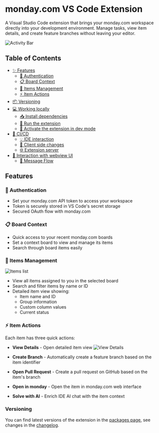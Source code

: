 # monday.com VS Code Extension

A Visual Studio Code extension that brings your monday.com workspace directly into your development environment. Manage tasks, view item details, and create feature branches without leaving your editor.

![Activity Bar](https://dapulse-res.cloudinary.com/image/upload/vscode-extension/activity-bar.png)

## Table of Contents

- [✨ Features](#features)
  - [🔑 Authentication](#-authentication)
  - [📋 Board Context](#-board-context)
  - [📝 Items Management](#-items-management)
  - [⚡ Item Actions](#-item-actions)
- [📦 Versioning](#versioning)
- [💻 Working locally](#working-locally)
  - [📥 Install dependencies](#install-dependencies)
  - [🚀 Run the extension](#run-the-extension)
  - [🔧 Activate the extension in dev mode](#activate-the-extension-in-dev-mode)
- [🔄 CI/CD](#cicd)
  - [💡 IDE interaction](#ide-interaction)
  - [🎨 Client side changes](#client-side-changes)
  - [🌐 Extension server](#extension-server)
- [🔄 Interaction with webview UI](#interaction-with-webview-ui)
  - [📨 Message Flow](#message-flow)

## Features

### 🔑 Authentication

- Set your monday.com API token to access your workspace
- Token is securely stored in VS Code's secret storage
- Secured OAuth flow with monday.com

### 📋 Board Context

- Quick access to your recent monday.com boards
- Set a context board to view and manage its items
- Search through board items easily

### 📝 Items Management

![Items list](https://dapulse-res.cloudinary.com/image/upload/vscode-extension/items-list.png)

- View all items assigned to you in the selected board
- Search and filter items by name or ID
- Detailed item view showing:
  - Item name and ID
  - Group information
  - Custom column values
  - Current status

### ⚡ Item Actions

Each item has three quick actions:

- **View Details** - Open detailed item view
  ![View Details](https://dapulse-res.cloudinary.com/image/upload/vscode-extension/item-view.png)

- **Create Branch** - Automatically create a feature branch based on the item identifier

- **Open Pull Request** - Create a pull request on GitHub based on the item's branch

- **Open in monday** - Open the item in monday.com web interface

- **Solve with AI** - Enrich IDE AI chat with the item context

### Versioning

You can find latest versions of the extension in the [packages page](/packages), see changes in the [changelog](/CHANGELOG.md).
